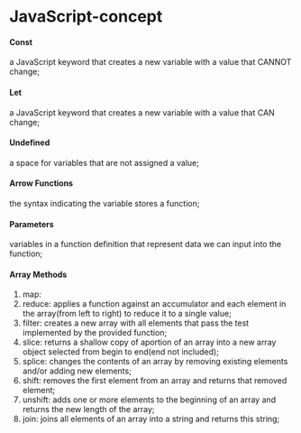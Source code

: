 # JavaScript-concept

#### Const
a JavaScript keyword that creates a new variable with a value that CANNOT change;
#### Let
a JavaScript keyword that creates a new variable with a value that CAN change;
#### Undefined
a space for variables that are not assigned a value;
#### Arrow Functions
the syntax indicating the variable stores a function;
#### Parameters
variables in a function definition that represent data we can input into the function;

#### Array Methods
1. map: 
2. reduce: applies a function against an accumulator and each element in the array(from left to right) to reduce it to a single value;
3. filter: creates a new array with all elements that pass the test implemented by the provided function;
4. slice: returns a shallow copy of aportion of an array into a new array object selected from begin to end(end not included);
5. splice: changes the contents of an array by removing existing elements and/or adding new elements;
6. shift: removes the first element from an array and returns that removed element;
7. unshift: adds one or more elements to the beginning of an array and returns the new length of the array;
8. join: joins all elements of an array into a string and returns this string;

